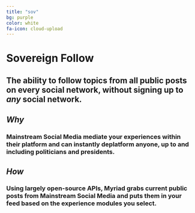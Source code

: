 ```yaml
---
title: "sov"
bg: purple
color: white
fa-icon: cloud-upload
---
```



# Sovereign Follow

## The ability to follow topics from all public posts on every social network, without signing up to *any* social network.

## *Why*

### Mainstream Social Media mediate your experiences within their platform and can instantly deplatform anyone, up to and including politicians and presidents.

## *How*

### Using largely open-source APIs, Myriad grabs current public posts from Mainstream Social Media and puts them in your feed based on the experience modules you select. 